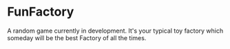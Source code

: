 # FunFactory

A random game currently in development. It's your typical toy factory which someday will be the best Factory of all the times.
